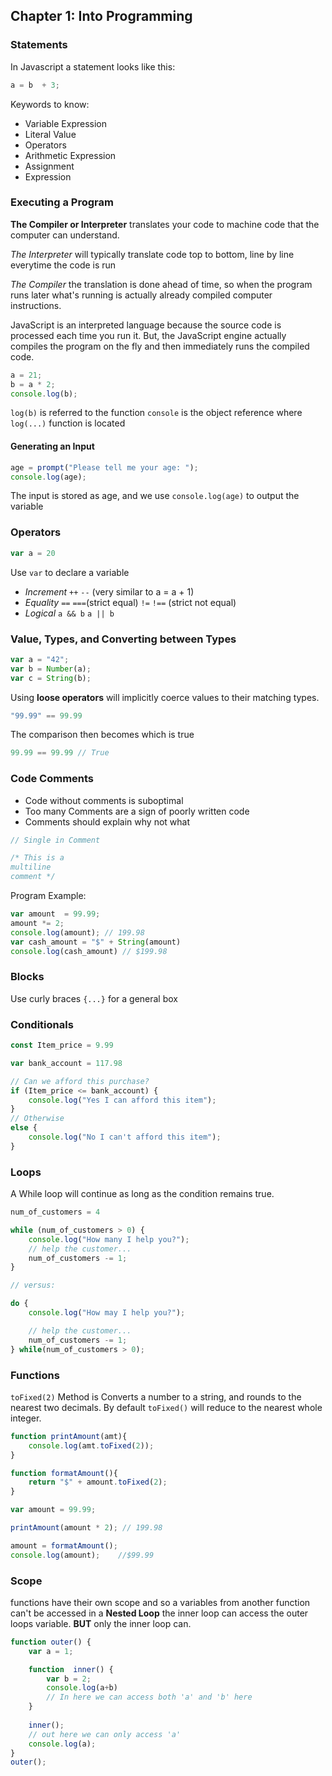 ## Chapter 1: Into Programming
### Statements
In Javascript a statement looks like this:
```js
a = b  + 3;
```
Keywords to know: 
* Variable Expression
* Literal Value
* Operators
* Arithmetic Expression
* Assignment 
* Expression

### Executing a Program
**The Compiler or Interpreter** translates your code to machine code that the computer can understand.
 
*The Interpreter* will typically translate code top to bottom, line by line everytime the code is run
 
*The Compiler* the translation is done ahead of time, so when the program runs later what's running is actually already
compiled computer instructions.

JavaScript is an interpreted language because the source code is processed each time you run it.
But, the JavaScript engine actually compiles the program on the fly and then immediately runs the compiled code.

```js
a = 21;
b = a * 2;
console.log(b);
```
`log(b)` is referred to the function `console` is the object reference where `log(...)` function is located

#### Generating an Input
```js
age = prompt("Please tell me your age: ");
console.log(age);
```
The input is stored as age, and we use `console.log(age)` to output the variable
### Operators
```js
var a = 20
```
Use `var` to declare a variable

* *Increment* `++` `--` (very similar to a = a + 1)
* *Equality* `==` `===`(strict equal) `!=` `!==` (strict not equal)
* *Logical* `a && b` `a || b` 

### Value, Types, and Converting between Types
```js
var a = "42";
var b = Number(a);
var c = String(b);
```
Using **loose operators** will implicitly coerce values to their matching types.
```js
"99.99" == 99.99
```
The comparison then becomes which is true
```js
99.99 == 99.99 // True
```
### Code Comments
* Code without comments is suboptimal
* Too many Comments are a sign of poorly written code 
* Comments should explain why not what
```js
// Single in Comment

/* This is a
multiline
comment */
```
Program Example:
```js
var amount  = 99.99;
amount *= 2;
console.log(amount); // 199.98
var cash_amount = "$" + String(amount)
console.log(cash_amount) // $199.98
```

### Blocks
Use  curly braces `{...}` for a general box

### Conditionals
```js
const Item_price = 9.99

var bank_account = 117.98

// Can we afford this purchase?
if (Item_price <= bank_account) {
    console.log("Yes I can afford this item");
}
// Otherwise 
else {
    console.log("No I can't afford this item");
}
```
### Loops
A While loop will continue as long as the condition remains true.
```js
num_of_customers = 4

while (num_of_customers > 0) {
    console.log("How many I help you?");
    // help the customer...
    num_of_customers -= 1;
}

// versus:

do {
    console.log("How may I help you?");

    // help the customer...
    num_of_customers -= 1;
} while(num_of_customers > 0);
```
### Functions
`toFixed(2)` Method is Converts a number to a string, and rounds to the nearest two decimals.
By default `toFixed()` will reduce to the nearest whole integer.
```js
function printAmount(amt){
    console.log(amt.toFixed(2));
}

function formatAmount(){
    return "$" + amount.toFixed(2);
}

var amount = 99.99;

printAmount(amount * 2); // 199.98

amount = formatAmount();
console.log(amount);    //$99.99
```
### Scope
functions have their own scope and so a variables from another function can't be accessed 
in a **Nested Loop** the inner loop can access the outer loops variable. **BUT** only the inner loop can.
```js
function outer() {
    var a = 1;

    function  inner() {
        var b = 2;
        console.log(a+b)
        // In here we can access both 'a' and 'b' here
    }
    
    inner();
    // out here we can only access 'a'
    console.log(a);
}
outer();
```
